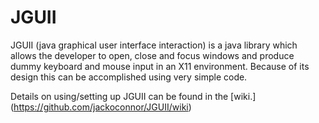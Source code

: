 JGUII
=====

JGUII (java graphical user interface interaction) is a java library which allows the developer to open, close and focus windows and produce dummy keyboard and mouse input in an X11 environment. Because of its design this can be accomplished using very simple code.

Details on using/setting up JGUII can be found in the [wiki.] (https://github.com/jackoconnor/JGUII/wiki)
